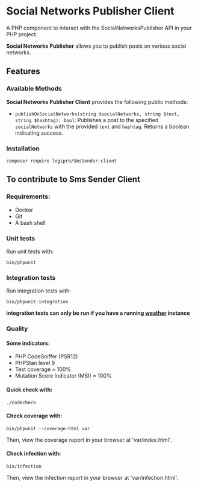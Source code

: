 # Social Networks Publisher Client

A PHP component to interact with the SocialNetworksPublisher API in your PHP project.

**Social Networks Publisher** allows you to publish posts on various social networks.

## Features

### Available Methods
**Social Networks Publisher Client** provides the following public methods:

* `publishOnSocialNetworks(string $socialNetworks, string $text, string $hashtag): bool`: Publishes a post to the specified `socialNetworks` with the provided `text` and `hashtag`. Returns a boolean indicating success.

### Installation

```shell
composer require logipro/SmsSender-client
```

## To contribute to Sms Sender Client 
### Requirements:
* Docker
* Git
* A bash shell

### Unit tests
Run unit tests with:

```shell
bin/phpunit
```

### Integration tests
Run integration tests with:

```shell
bin/phpunit-integration
```
**integration tests can only be run if you have a running [weather](https://github.com/logipro-fr/SocialNetworksPublisher) instance**

### Quality
#### Some indicators:
* PHP CodeSniffer (PSR12)
* PHPStan level 9
* Test coverage = 100%
* Mutation Score Indicator (MSI) = 100%


#### Quick check with:
```shell
./codecheck
```


#### Check coverage with:
```shell
bin/phpunit --coverage-html var
```
Then, view the coverage report in your browser at 'var/index.html'.


#### Check infection with:
```shell
bin/infection
```
Then, view the infection report in your browser at 'var/infection.html'.